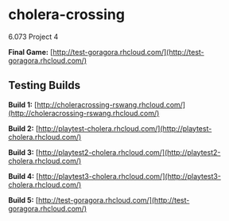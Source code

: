 cholera-crossing
================

6.073 Project 4

**Final Game:** [http://test-goragora.rhcloud.com/](http://test-goragora.rhcloud.com/)

## Testing Builds

**Build 1:** [http://choleracrossing-rswang.rhcloud.com/](http://choleracrossing-rswang.rhcloud.com/)

**Build 2:** [http://playtest-cholera.rhcloud.com/](http://playtest-cholera.rhcloud.com/)

**Build 3:** [http://playtest2-cholera.rhcloud.com/](http://playtest2-cholera.rhcloud.com/)

**Build 4:** [http://playtest3-cholera.rhcloud.com/](http://playtest3-cholera.rhcloud.com/)

**Build 5:** [http://test-goragora.rhcloud.com/](http://test-goragora.rhcloud.com/)

